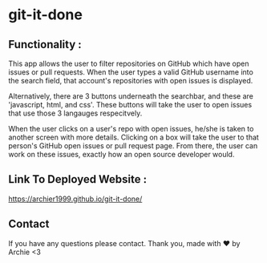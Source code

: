 # git-it-done

## Functionality : 

This app allows the user to filter repositories on GitHub which have open issues or pull requests. When the user types a valid GitHub username into the search field, that account's repositories with open issues is displayed. 

Alternatively, there are 3 buttons underneath the searchbar, and these are 'javascript, html, and css'. These buttons will take the user to open issues that use those 3 langauges respecitvely. 

When the user clicks on a user's repo with open issues, he/she is taken to another screen with more details. Clicking on a box will take the user to that person's GitHub open issues or pull request page. From there, the user can work on these issues, exactly how an open source developer would. 

## Link To Deployed Website : 
https://archier1999.github.io/git-it-done/

## Contact 
If you have any questions please contact. Thank you, made with ♥ by Archie <3
